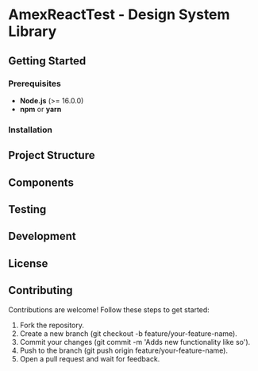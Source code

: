 # AmexReactTest - Design System Library


## Getting Started 

### Prerequisites
- **Node.js** (>= 16.0.0)
- **npm** or **yarn**

### Installation


## Project Structure

## Components

## Testing

## Development

## License

## Contributing

Contributions are welcome! 
Follow these steps to get started:
1. Fork the repository.
2. Create a new branch (git checkout -b feature/your-feature-name).
3. Commit your changes (git commit -m 'Adds new functionality like so').
4. Push to the branch (git push origin feature/your-feature-name).
5. Open a pull request and wait for feedback.
